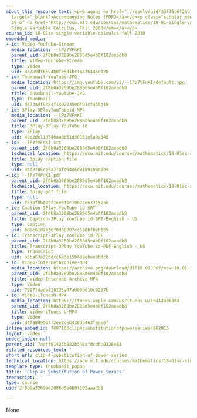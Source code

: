 ```yaml
---
about_this_resource_text: <p>&raquo; <a href="./resolveuid/33f76c6f2abf4190beb0a0cf29065926"
  target="_blank">Accompanying Notes (PDF)</a></p><p class="scholar_medsm">From Lecture
  39 of <a href="http://ocw.mit.edu/courses/mathematics/18-01-single-variable-calculus-fall-2006/video-lectures/"><em>18.01
  Single Variable Calculus, Fall 2006</em></a></p>
course_id: 18-01sc-single-variable-calculus-fall-2010
embedded_media:
- id: Video-YouTube-Stream
  media_location: --lPz7VFnKI
  parent_uid: 2f8b0a3269be2886d5e4b0f102aaadb8
  title: Video-YouTube-Stream
  type: Video
  uid: 83789df6594b0fe5d1bc1a4f6445c128
- id: Thumbnail-YouTube-JPG
  media_location: https://img.youtube.com/vi/--lPz7VFnKI/default.jpg
  parent_uid: 2f8b0a3269be2886d5e4b0f102aaadb8
  title: Thumbnail-YouTube-JPG
  type: Thumbnail
  uid: d472a9f9381f1402235edf01cf455a19
- id: 3Play-3PlayYouTubeid-MP4
  media_location: --lPz7VFnKI
  parent_uid: 2f8b0a3269be2886d5e4b0f102aaadb8
  title: 3Play-3Play YouTube id
  type: 3Play
  uid: 49d2de11d546aa0b51d30261e5a0a348
- id: --lPz7VFnKI.srt
  parent_uid: 2f8b0a3269be2886d5e4b0f102aaadb8
  technical_location: https://ocw.mit.edu/courses/mathematics/18-01sc-single-variable-calculus-fall-2010/unit-5-exploring-the-infinite/part-b-taylor-series/session-100-operations-on-power-series/clip-4-substitution-of-power-series/--lPz7VFnKI.srt
  title: 3play caption file
  type: null
  uid: 3cd7705ce5a27afe94d6d8109190d0e9
- id: --lPz7VFnKI.pdf
  parent_uid: 2f8b0a3269be2886d5e4b0f102aaadb8
  technical_location: https://ocw.mit.edu/courses/mathematics/18-01sc-single-variable-calculus-fall-2010/unit-5-exploring-the-infinite/part-b-taylor-series/session-100-operations-on-power-series/clip-4-substitution-of-power-series/--lPz7VFnKI.pdf
  title: 3play pdf file
  type: null
  uid: f838f8b049f1ee919c10074e633157ab
- id: Caption-3Play YouTube id-SRT
  parent_uid: 2f8b0a3269be2886d5e4b0f102aaadb8
  title: Caption-3Play YouTube id-SRT-English - US
  type: Caption
  uid: b8ae61d2b36f0d30207cc528bf0eb159
- id: Transcript-3Play YouTube id-PDF
  parent_uid: 2f8b0a3269be2886d5e4b0f102aaadb8
  title: Transcript-3Play YouTube id-PDF-English - US
  type: Transcript
  uid: a5ba63a32ddcc6a3e15b439ebee9bdcb
- id: Video-InternetArchive-MP4
  media_location: https://archive.org/download/MIT18.01JF07/ocw-18.01-f07-lec39_300k.mp4
  parent_uid: 2f8b0a3269be2886d5e4b0f102aaadb8
  title: Video-Internet Archive-MP4
  type: Video
  uid: 7997fdada428125a47ad00bd10c9257b
- id: Video-iTunesU-MP4
  media_location: https://itunes.apple.com/us/itunes-u/id414308064
  parent_uid: 2f8b0a3269be2886d5e4b0f102aaadb8
  title: Video-iTunes U-MP4
  type: Video
  uid: d4f88d99dff2ee2ceb430da463feac6f
inline_embed_id: 7607166clip4:substitutionofpowerseries4862915
layout: video
order_index: null
parent_uid: 7aaff01423b922b346afdcd6c0328e83
related_resources_text: ''
short_url: clip-4-substitution-of-power-series
technical_location: https://ocw.mit.edu/courses/mathematics/18-01sc-single-variable-calculus-fall-2010/unit-5-exploring-the-infinite/part-b-taylor-series/session-100-operations-on-power-series/clip-4-substitution-of-power-series
template_type: thumbnail_popup
title: 'Clip 4: Substitution of Power Series'
transcript: ''
type: course
uid: 2f8b0a3269be2886d5e4b0f102aaadb8

---
```

None
